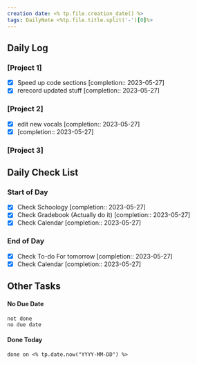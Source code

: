 ```yaml
---
creation date: <% tp.file.creation_date() %>
tags: DailyNote <%tp.file.title.split('-')[0]%>
---
```


## Daily Log

### [Project 1]
- [x] Speed up code sections  [completion:: 2023-05-27]
- [x] rerecord updated stuff  [completion:: 2023-05-27]

### [Project 2]
- [x] edit new vocals  [completion:: 2023-05-27]
- [x]   [completion:: 2023-05-27]

### [Project 3]

## Daily Check List

### Start of Day

- [x] Check Schoology  [completion:: 2023-05-27]
- [x] Check Gradebook (Actually do it)  [completion:: 2023-05-27]
- [x] Check Calendar  [completion:: 2023-05-27]

### End of Day

- [x] Check To-do For tomorrow  [completion:: 2023-05-27]
- [x] Check Calendar  [completion:: 2023-05-27]

## Other Tasks

#### No Due Date

```tasks
not done
no due date
```

#### Done Today

```tasks
done on <% tp.date.now("YYYY-MM-DD") %>
```
